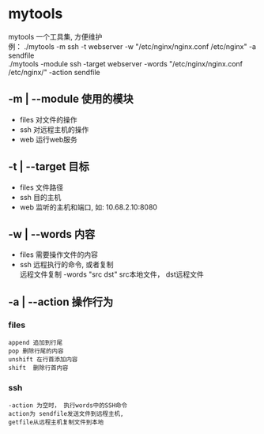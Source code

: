 # mytools
mytools 一个工具集, 方便维护  <br>
例： ./mytools -m ssh -t webserver -w "/etc/nginx/nginx.conf /etc/nginx" -a sendfile<br>
     ./mytools -module ssh -target webserver -words "/etc/nginx/nginx.conf /etc/nginx/" -action sendfile <br>

## -m | --module  使用的模块  
*   files  对文件的操作 <br>
*   ssh  对远程主机的操作 <br>
*   web  运行web服务 <br>

## -t | --target  目标
*  files  文件路径<br>
*   ssh  目的主机  <br>
*   web  监听的主机和端口, 如: 10.68.2.10:8080  <br>

## -w | --words  内容  
*   files  需要操作文件的内容  <br>
*   ssh   远程执行的命令, 或者复制  <br>
         远程文件复制 -words "src dst" src本地文件， dst远程文件 <br> 

## -a | --action  操作行为  
###   files  
    append 追加到行尾
    pop 删除行尾的内容
    unshift 在行首添加内容
    shift  删除行首内容

###   ssh    
    -action 为空时， 执行words中的SSH命令
    action为 sendfile发送文件到远程主机,
    getfile从远程主机复制文件到本地 